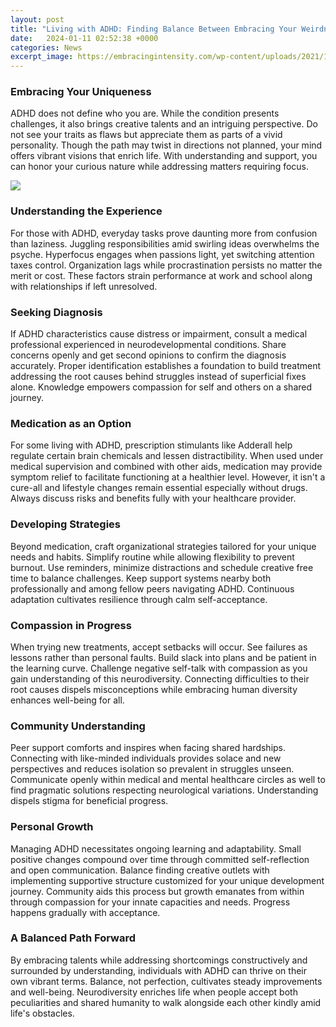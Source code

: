 ```yaml
---
layout: post
title: "Living with ADHD: Finding Balance Between Embracing Your Weirdness and Managing Symptoms"
date:   2024-01-11 02:52:38 +0000
categories: News
excerpt_image: https://embracingintensity.com/wp-content/uploads/2021/10/12328129.jpg
---
```

### Embracing Your Uniqueness
ADHD does not define who you are. While the condition presents challenges, it also brings creative talents and an intriguing perspective. Do not see your traits as flaws but appreciate them as parts of a vivid personality. Though the path may twist in directions not planned, your mind offers vibrant visions that enrich life. With understanding and support, you can honor your curious nature while addressing matters requiring focus.  


![](https://embracingintensity.com/wp-content/uploads/2021/10/12328129.jpg)
### Understanding the Experience
For those with ADHD, everyday tasks prove daunting more from confusion than laziness. Juggling responsibilities amid swirling ideas overwhelms the psyche. Hyperfocus engages when passions light, yet switching attention taxes control. Organization lags while procrastination persists no matter the merit or cost. These factors strain performance at work and school along with relationships if left unresolved. 

### Seeking Diagnosis
If ADHD characteristics cause distress or impairment, consult a medical professional experienced in neurodevelopmental conditions. Share concerns openly and get second opinions to confirm the diagnosis accurately. Proper identification establishes a foundation to build treatment addressing the root causes behind struggles instead of superficial fixes alone. Knowledge empowers compassion for self and others on a shared journey.

### Medication as an Option
For some living with ADHD, prescription stimulants like Adderall help regulate certain brain chemicals and lessen distractibility. When used under medical supervision and combined with other aids, medication may provide symptom relief to facilitate functioning at a healthier level. However, it isn't a cure-all and lifestyle changes remain essential especially without drugs. Always discuss risks and benefits fully with your healthcare provider.

### Developing Strategies  
Beyond medication, craft organizational strategies tailored for your unique needs and habits. Simplify routine while allowing flexibility to prevent burnout. Use reminders, minimize distractions and schedule creative free time to balance challenges. Keep support systems nearby both professionally and among fellow peers navigating ADHD. Continuous adaptation cultivates resilience through calm self-acceptance.

### Compassion in Progress  
When trying new treatments, accept setbacks will occur. See failures as lessons rather than personal faults. Build slack into plans and be patient in the learning curve. Challenge negative self-talk with compassion as you gain understanding of this neurodiversity. Connecting difficulties to their root causes dispels misconceptions while embracing human diversity enhances well-being for all.

### Community Understanding  
Peer support comforts and inspires when facing shared hardships. Connecting with like-minded individuals provides solace and new perspectives and reduces isolation so prevalent in struggles unseen. Communicate openly within medical and mental healthcare circles as well to find pragmatic solutions respecting neurological variations. Understanding dispels stigma for beneficial progress.

### Personal Growth
Managing ADHD necessitates ongoing learning and adaptability. Small positive changes compound over time through committed self-reflection and open communication. Balance finding creative outlets with implementing supportive structure customized for your unique development journey. Community aids this process but growth emanates from within through compassion for your innate capacities and needs. Progress happens gradually with acceptance.  

### A Balanced Path Forward
By embracing talents while addressing shortcomings constructively and surrounded by understanding, individuals with ADHD can thrive on their own vibrant terms. Balance, not perfection, cultivates steady improvements and well-being. Neurodiversity enriches life when people accept both peculiarities and shared humanity to walk alongside each other kindly amid life's obstacles.